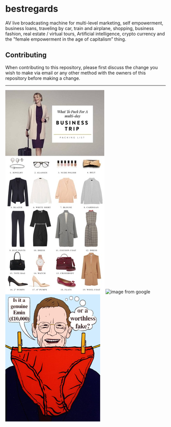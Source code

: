 # bestregards
AV live broadcasting machine for multi-level marketing, self empowerment, business loans, traveling by car, train and airplane, shopping, business fashion, real estate / virtual tours, Artificial intelligence, crypto currency and the "female empowerment in the age of capitalism” thing.

## Contributing
When contributing to this repository, please first discuss the change you wish to make via email or any other method with the owners of this repository before making a change.

___

![one more](/images/Screen%20Shot%202018-07-01%20at%2012.23.33%20PM.jpeg)
![image from google](https://encrypted-tbn0.gstatic.com/images?q=tbn:ANd9GcRNU0MWIns3yZprLoDplatscjtZaGMqPeL-hOl99LZfawTqzYBr)
![Juast a test how to add images](/images/Charles_Thomson._Sir_Nicholas_Serota_Makes_an_Acquisitions_Decision.jpg)
